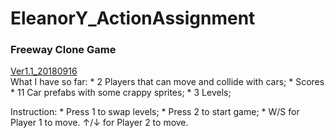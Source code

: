 # EleanorY_ActionAssignment
### Freeway Clone Game
[Ver1.1_20180916](https://jiaxi-yang.itch.io/freeway-clone)</br>
   What I have so far: 
     * 2 Players that can move and collide with cars;
     * Scores
     * 11 Car prefabs with some crappy sprites;
     * 3 Levels;

   
   Instruction:
     * Press 1 to swap levels;
     * Press 2 to start game;
     * W/S for Player 1 to move. ↑/↓ for Player 2 to move.
